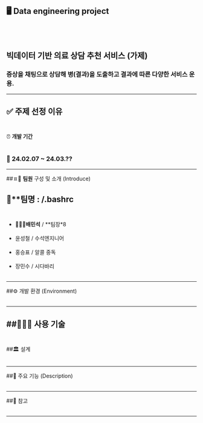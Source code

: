 🖥️ **Data engineering project**
-------------------------
<br><br>
## 빅데이터 기반 의료 상담 추천 서비스 (가제)
### 증상을 채팅으로 상담해 병(결과)을 도출하고 결과에 따른 다양한 서비스 운용.
-------------------------

✅ **주제 선정 이유**
<br><br>
--------------------------
⏰ **개발 기간**
<br><br>
### 📅 24.02.07 ~ 24.03.??

--------------------------
##ㅍ👥 **팀원** 구성 및 소개 (Introduce)

👭**팀명 : /.bashrc
<br><br>
---------------------------
- 🤷🏻‍♂️**배민석** / **팀장*8 
<br><br>
- 윤성철 / 수석엔지니어
<br><br>
- 홍승표 / 알콜 중독
<br><br>
- 장민수 / 시다바리
<br><br>
-------------------------
##⚙️ 개발 환경 (Environment)
<br><br>


---------------------------
##👨🏻‍💻 사용 기술 
<br><br>
---------------------------
##🏛️ 설계
<br><br>

---------------------------

##📌 주요 기능 (Description)
<br><br>

---------------------------
##🔗 참고 
<br><br>

---------------------------





